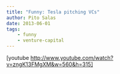 ```yaml
---
title: "Funny: Tesla pitching VCs"
author: Pito Salas
date: 2013-06-01
tags:
    - funny
    - venture-capital
---
```




[youtube http://www.youtube.com/watch?v=zngK13FMgXM&w=560&h=315]


